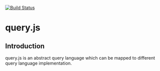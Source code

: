 [![Build Status](https://travis-ci.org/it-ony/query.js.png?branch=master)](https://travis-ci.org/it-ony/query.js)

# query.js
## Introduction

query.js is an abstract query language which can be mapped to different query language implementation.
